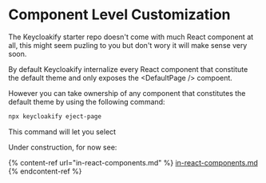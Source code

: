 # Component Level Customization

The Keycloakify starter repo doesn't come with much React component at all, this might seem puzling to you but don't wory it will make sense very soon. &#x20;

By default Keycloakify internalize every React component that constitute the default theme and only exposes the \<DefaultPage /> compoent. &#x20;

However you can take ownership of any component that constitutes the default theme by using the following command: &#x20;

```bash
npx keycloakify eject-page
```

This command will let you select&#x20;

Under construction, for now see:

{% content-ref url="in-react-components.md" %}
[in-react-components.md](in-react-components.md)
{% endcontent-ref %}
